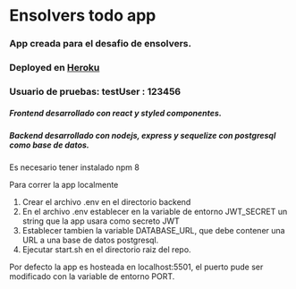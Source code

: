 # Ensolvers todo app
### App creada para el desafio de ensolvers.


### Deployed en [Heroku](https://ensolvers-to-do-app.herokuapp.com/folder)
### Usuario de pruebas: testUser : 123456


##### Frontend desarrollado con react y styled componentes.

##### Backend desarrollado con nodejs, express y sequelize con postgresql como base de datos.

Es necesario tener instalado npm 8

Para correr la app localmente
1. Crear el archivo .env en el directorio backend
2. En el archivo .env establecer en la variable de entorno JWT_SECRET un string que la app usara como secreto JWT
3. Establecer tambien la variable DATABASE_URL, que debe contener una URL a una base de datos postgresql.
4. Ejecutar start.sh en el directorio raiz del repo.

Por defecto la app es hosteada en localhost:5501, el puerto pude ser modificado con la variable de entorno PORT.